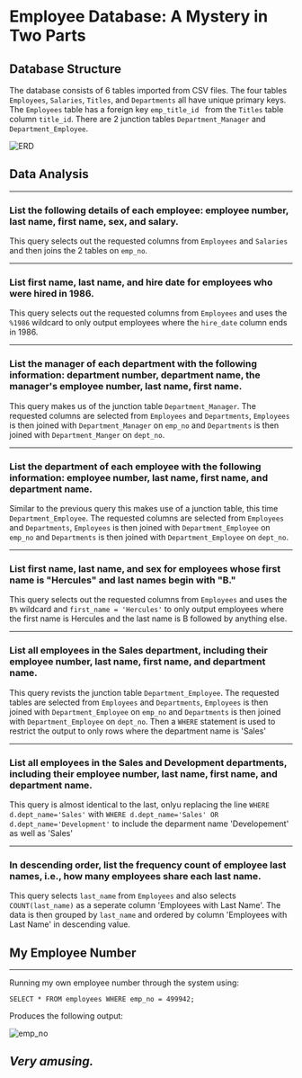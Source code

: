 # Employee Database: A Mystery in Two Parts

## Database Structure
The database consists of 6 tables imported from CSV files. The four tables `Employees`, `Salaries`, `Titles`, and `Departments` all have unique primary keys. The `Employees` table has a foreign key `emp_title_id ` from the `Titles` table column `title_id`. There are 2 junction tables `Department_Manager` and `Department_Employee`.


![ERD](https://raw.githubusercontent.com/Crazyspaceman-hd/sql-challenge/main/SQL_ERD.PNG)



## Data Analysis
___
### List the following details of each employee: employee number, last name, first name, sex, and salary.
This query selects out the requested columns from `Employees` and `Salaries` and then joins the 2 tables on `emp_no`.
___
### List first name, last name, and hire date for employees who were hired in 1986.
This query selects out the requested columns from `Employees` and uses the `%1986` wildcard to only output employees where the `hire_date` column ends in 1986.
___
### List the manager of each department with the following information: department number, department name, the manager's employee number, last name, first name.
This query makes us of the junction table `Department_Manager`. The requested columns are selected from `Employees` and `Departments`, `Employees` is then joined with `Department_Manager` on `emp_no` and `Departments` is then joined with `Department_Manger` on `dept_no`.
___
### List the department of each employee with the following information: employee number, last name, first name, and department name.
Similar to the previous query this makes use of a junction table, this time `Department_Employee`. The requested columns are selected from `Employees` and `Departments`, `Employees` is then joined with `Department_Employee` on `emp_no` and `Departments` is then joined with `Department_Employee` on `dept_no`.
___
### List first name, last name, and sex for employees whose first name is "Hercules" and last names begin with "B."
This query selects out the requested columns from `Employees` and uses the `B%` wildcard and `first_name = 'Hercules'`  to only output employees where the first name is Hercules and the last name is B followed by anything else.
___
### List all employees in the Sales department, including their employee number, last name, first name, and department name.

This query revists the junction table `Department_Employee`. The requested tables are selected from `Employees` and `Departments`, `Employees` is then joined with `Department_Employee` on `emp_no` and `Departments` is then joined with `Department_Employee` on `dept_no`. Then a `WHERE` statement is used to restrict the output to only rows where the department name is 'Sales'
___
### List all employees in the Sales and Development departments, including their employee number, last name, first name, and department name.

This query is almost identical to the last, onlyu replacing the line `WHERE d.dept_name='Sales'` with `WHERE d.dept_name='Sales' OR d.dept_name='Development'` to include the deparment name 'Developement' as well as 'Sales'
___
### In descending order, list the frequency count of employee last names, i.e., how many employees share each last name.
This query selects `last_name` from `Employees` and also selects `COUNT(last_name)` as a seperate column 'Employees with Last Name'.  The data is then grouped by `last_name` and ordered by column 'Employees with Last Name' in descending value.


## My Employee Number
___
Running my own employee number through the system using:

`SELECT * FROM employees WHERE emp_no = 499942;`

Produces the following output:

![emp_no](https://raw.githubusercontent.com/Crazyspaceman-hd/sql-challenge/main/emp_no.png)
## ***Very amusing.***
